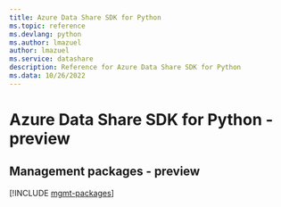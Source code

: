 ```yaml
---
title: Azure Data Share SDK for Python
ms.topic: reference
ms.devlang: python
ms.author: lmazuel
author: lmazuel
ms.service: datashare
description: Reference for Azure Data Share SDK for Python
ms.data: 10/26/2022
---
```

# Azure Data Share SDK for Python - preview

## Management packages - preview
[!INCLUDE [mgmt-packages](data-share-mgmt-index.md)]
